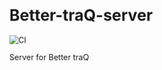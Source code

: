 # Better-traQ-server

![CI](https://github.com/JichouP/Better-traQ-server/workflows/CI/badge.svg)

Server for Better traQ
